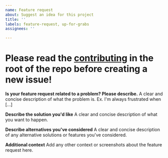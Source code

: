 ```yaml
---
name: Feature request
about: Suggest an idea for this project
title: ''
labels: feature-request, up-for-grabs
assignees: ''

---
```


# Please read the [contributing](https://github.com/Gigas002/Jaml/blob/master/CONTRIBUTING.md) in the root of the repo before creating a new issue!

**Is your feature request related to a problem? Please describe.**
A clear and concise description of what the problem is. Ex. I'm always frustrated when [...]

**Describe the solution you'd like**
A clear and concise description of what you want to happen.

**Describe alternatives you've considered**
A clear and concise description of any alternative solutions or features you've considered.

**Additional context**
Add any other context or screenshots about the feature request here.
